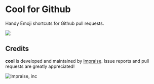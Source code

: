 # Cool for Github

Handy Emoji shortcuts for Github pull requests.

![](https://i.imgur.com/rMJqoW6.gif)

## Credits

**cool** is developed and maintained by [Impraise](http://www.impraise.com).
Issue reports and pull requests are greatly appreciated!

![Impraise, inc](http://i.imgur.com/x2oFA91.png)
